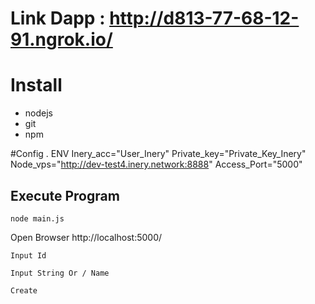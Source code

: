 # Link Dapp :  http://d813-77-68-12-91.ngrok.io/

# Install
- nodejs
- git
- npm

#Config . ENV
Inery_acc="User_Inery"
Private_key="Private_Key_Inery"
Node_vps="http://dev-test4.inery.network:8888"
Access_Port="5000"

## Execute Program
```
node main.js
```
Open Browser http://localhost:5000/
```
Input Id
```
```
Input String Or / Name
```
```
Create
```
